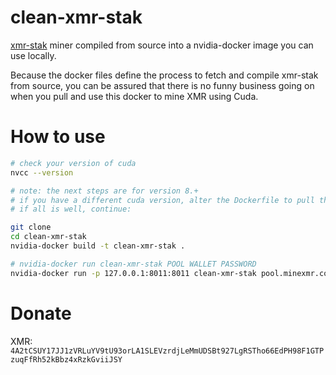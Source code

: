 # clean-xmr-stak 
[xmr-stak](https://github.com/fireice-uk/xmr-stak) miner compiled from source into a nvidia-docker image you can use locally.

Because the docker files define the process to fetch and compile xmr-stak from source, you can be assured that there is no funny business going on when you pull and use this docker to mine XMR using Cuda.


# How to use
```bash
# check your version of cuda
nvcc --version

# note: the next steps are for version 8.+ 
# if you have a different cuda version, alter the Dockerfile to pull the correct nvidia-docker base image to one matching your version.
# if all is well, continue:

git clone 
cd clean-xmr-stak
nvidia-docker build -t clean-xmr-stak .

# nvidia-docker run clean-xmr-stak POOL WALLET PASSWORD 
nvidia-docker run -p 127.0.0.1:8011:8011 clean-xmr-stak pool.minexmr.com 4A2tCSUY17JJ1zVRLuYV9tU93orLA1SLEVzrdjLeMmUDSBt927LgRSTho66EdPH98F1GTPzuqFfRh52kBbz4xRzkGviiJSY x  

```
# Donate
XMR: `4A2tCSUY17JJ1zVRLuYV9tU93orLA1SLEVzrdjLeMmUDSBt927LgRSTho66EdPH98F1GTPzuqFfRh52kBbz4xRzkGviiJSY`

